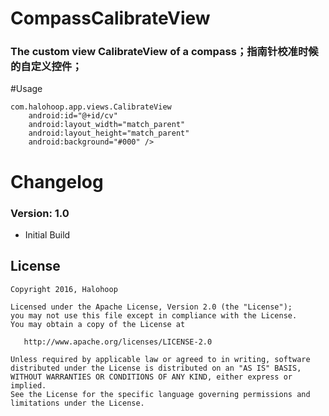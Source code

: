 # CompassCalibrateView

### The custom view CalibrateView of a compass；指南针校准时候的自定义控件；

#Usage 

	com.halohoop.app.views.CalibrateView
        android:id="@+id/cv"
        android:layout_width="match_parent"
        android:layout_height="match_parent"
        android:background="#000" />

# Changelog 

### Version: 1.0

  * Initial Build

## License

    Copyright 2016, Halohoop

    Licensed under the Apache License, Version 2.0 (the "License");
    you may not use this file except in compliance with the License.
    You may obtain a copy of the License at

       http://www.apache.org/licenses/LICENSE-2.0

    Unless required by applicable law or agreed to in writing, software
    distributed under the License is distributed on an "AS IS" BASIS,
    WITHOUT WARRANTIES OR CONDITIONS OF ANY KIND, either express or implied.
    See the License for the specific language governing permissions and
    limitations under the License.
